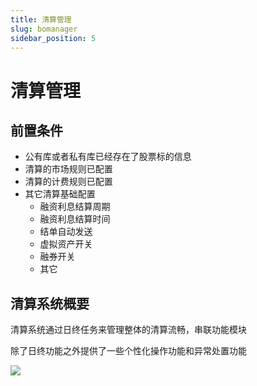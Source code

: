 ```yaml
---
title: 清算管理
slug: bomanager
sidebar_position: 5
---
```



# 清算管理

## 前置条件

- 公有库或者私有库已经存在了股票标的信息
- 清算的市场规则已配置
- 清算的计费规则已配置
- 其它清算基础配置
    - 融资利息结算周期
    - 融资利息结算时间
    - 结单自动发送
    - 虚拟资产开关
    - 融券开关
    - 其它

## 清算系统概要

清算系统通过日终任务来管理整体的清算流畅，串联功能模块

除了日终功能之外提供了一些个性化操作功能和异常处置功能

<img src="/assets/Wzh1b9m3jo0W3uxw6EMcda7dnFd.jpeg"/>

